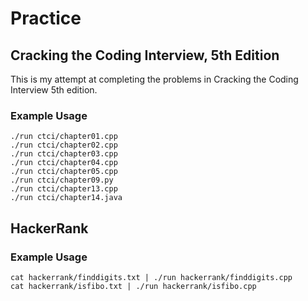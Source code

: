 # Practice

## Cracking the Coding Interview, 5th Edition

This is my attempt at completing the problems in Cracking the Coding Interview 5th edition.

### Example Usage

```
./run ctci/chapter01.cpp
./run ctci/chapter02.cpp
./run ctci/chapter03.cpp
./run ctci/chapter04.cpp
./run ctci/chapter05.cpp
./run ctci/chapter09.py
./run ctci/chapter13.cpp
./run ctci/chapter14.java
```

## HackerRank

### Example Usage

```
cat hackerrank/finddigits.txt | ./run hackerrank/finddigits.cpp
cat hackerrank/isfibo.txt | ./run hackerrank/isfibo.cpp
```